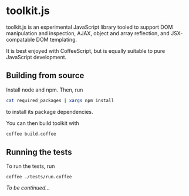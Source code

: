 # toolkit.js

toolkit.js is an experimental JavaScript library tooled to support DOM manipulation and inspection,
AJAX, object and array reflection, and JSX-compatable DOM templating.

It is best enjoyed with CoffeeScript, but is equally suitable to pure JavaScript development.

##	Building from source

Install node and npm. Then, run
```bash
cat required_packages | xargs npm install 
```
to install its package dependencies.

You can then build toolkit with
```bash
coffee build.coffee
```

##	Running the tests

To run the tests, run
```
coffee ./tests/run.coffee
```

*To be continued...*
  